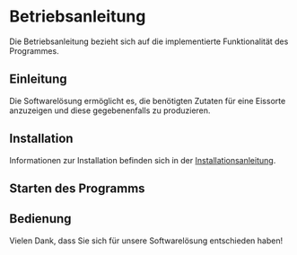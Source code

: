 # Betriebsanleitung

Die Betriebsanleitung bezieht sich auf die implementierte Funktionalität des Programmes.

## Einleitung
Die Softwarelösung ermöglicht es, die benötigten Zutaten für eine Eissorte anzuzeigen und diese gegebenenfalls zu produzieren.

## Installation
Informationen zur Installation befinden sich in der [Installationsanleitung]().

## Starten des Programms

## Bedienung



Vielen Dank, dass Sie sich für unsere Softwarelösung entschieden haben!
